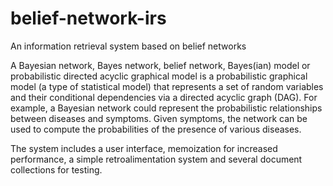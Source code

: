 # belief-network-irs
An information retrieval system based on belief networks

A Bayesian network, Bayes network, belief network, Bayes(ian) model or probabilistic directed acyclic graphical model 
is a probabilistic graphical model (a type of statistical model) that represents a set of random variables and their 
conditional dependencies via a directed acyclic graph (DAG). For example, a Bayesian network could represent the 
probabilistic relationships between diseases and symptoms. Given symptoms, the network can be used to compute the 
probabilities of the presence of various diseases.

The system includes a user interface, memoization for increased performance, a simple retroalimentation system and several
document collections for testing.
